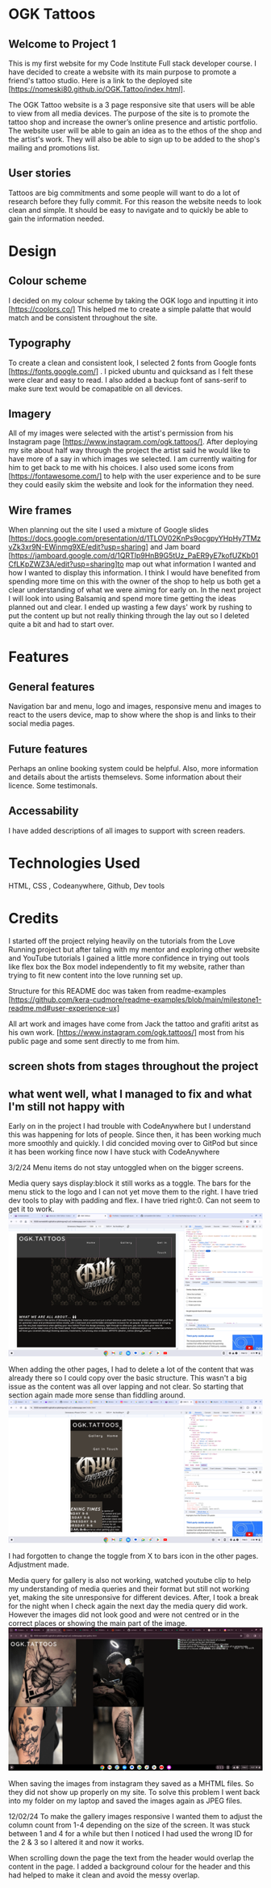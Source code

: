 # OGK Tattoos
## Welcome to Project 1
This is my first website for my Code Institute Full stack developer course. I have decided to create a website with its main purpose to promote a friend's tattoo studio. Here is a link to the deployed site [https://nomeski80.github.io/OGK.Tattoo/index.html]. 

The OGK Tattoo website is a 3 page responsive site that users will be able to view from all media devices. The purpose of the site is to promote the tattoo shop and increase the owner’s online presence and artistic portfolio. The website user will be able to gain an idea as to the ethos of the shop and the artist's work. They will also be able to sign up to be added to the shop's mailing and promotions list. 

## User stories
Tattoos are big commitments and some people will want to do a lot of research before they fully commit. For this reason the website needs to look clean and simple. It should be easy to navigate and to quickly be able to gain the information needed. 

# Design

## Colour scheme

I decided on my colour scheme by taking the OGK logo and inputting it into [https://coolors.co/] This helped me to create a simple palatte that would match and be consistent throughout the site. 

## Typography
To create a clean and consistent look, I selected 2 fonts from Google fonts [https://fonts.google.com/] . I picked ubuntu and quicksand as I felt these were clear and easy to read. I also added a backup font of sans-serif to make sure text would be comapatible on all devices. 

## Imagery
All of my images were selected with the artist's permission from his Instagram page [https://www.instagram.com/ogk.tattoos/]. After deploying my site about half way through the project the artist said he would like to have more of a say in which images we selected. I am currently waiting for him to get back to me with his choices.
I also used some icons from [https://fontawesome.com/] to help with the user experience and to be sure they could easily skim the website and look for the information they need. 

## Wire frames
When planning out the site I used a mixture of Google slides [https://docs.google.com/presentation/d/1TLOV02KnPs9ocgpyYHpHy7TMzvZk3xr9N-EWinmg9XE/edit?usp=sharing] and Jam board [https://jamboard.google.com/d/1QRTlp9HnB9G5tUz_PaER9yE7kofUZKb01CfLKpZWZ3A/edit?usp=sharing]to map out what information I wanted and how I wanted to display this information. I think I would have benefited from spending more time on this with the owner of the shop to help us both get a clear understanding of what we were aiming for early on. In the next project I will look into using Balsamiq and spend more time getting the ideas planned out and clear. I ended up wasting a few days' work by rushing to put the content up but not really thinking through the lay out so I deleted quite a bit and had to start over.

# Features

## General features
Navigation bar and menu, logo and images, responsive menu and images to react to the users device, map to show where the shop is and links to their social media pages.

## Future features
Perhaps an online booking system could be helpful. Also, more information and details about the artists themselevs. Some information about their licence. Some testimonals.
## Accessability 
I have added descriptions of all images to support with screen readers. 

# Technologies Used
HTML, CSS , Codeanywhere, Github, Dev tools


# Credits

I started off the project relying heavily on the tutorials from the Love Running project but after taling with my mentor and exploring other website and YouTube tutorials I gained a little more confidence in trying out tools like flex box the Box model independently to fit my website, rather than trying to fit new content into the love running set up. 


Structure for this README doc was taken from readme-examples [https://github.com/kera-cudmore/readme-examples/blob/main/milestone1-readme.md#user-experience-ux]

All art work and images have come from Jack the tattoo and grafiti aritst as his own work. [https://www.instagram.com/ogk.tattoos/] most from his public page and some sent directly to me from him. 

## screen shots from stages throughout the project

## what went well, what I managed to fix and what I'm still not happy with
Early on in the project I had trouble with CodeAnywhere but I understand this was happening for lots of people. Since then, it has been working much more smoothly and quickly. I did concided moving over to GitPod but since it has been working fince now I have stuck with CodeAnywhere

3/2/24
Menu items do not stay untoggled when on the bigger screens.

Media query says display:block it still works as a toggle.
The bars for the menu stick to the logo and I can not yet move them to the right. I have tried dev tools to play with padding and flex. I have tried right:0. Can not seem to get it to work.
<img src="assets/images/Screenshot 2024-02-12 8.19.16 AM.png" alt=" screen shot of the nav bar">

When adding the other pages, I had to delete a lot of the content that was already there so I could copy over the basic structure. This wasn't a big issue as the content was all over lapping and not clear. So starting that section again made more sense than fiddling around.
<img src="assets/images/Screenshot 2024-02-03 2.38.41 PM.png" alt= "screenshot of projects with overlaps">

I had forgotten to change the toggle from X to bars icon  in the other pages. Adjustment made.

Media query for gallery is also not working, watched youtube clip to help my understanding of media queries and their format but still not working yet, making the site unresponsive for different devices. After, I took a break for the night when I check again the next day the media query did work. However the images did not look good and were not centred or in the correct places or showing the main part of the image.
 <img src="assets/images/Screenshot 2024-02-07 9.27.34 PM.png" alt=" screen shot of the gallery images">

When saving the images from instagram they saved as a MHTML files. So they did not show up properly on my site. To solve this problem I went back into my folder on my laptop and saved the images again as JPEG files. 


12/02/24
To make the gallery images responsive I wanted them to adjust the column count from 1-4 depending on the size of the screen. It was stuck between 1 and 4 for a while but then I noticed I had used the wrong ID for the 2 & 3 so I altered it and now it works.

When scrolling down the page the text from the header would overlap the content in the page. I added a background colour for the header and this had helped to make it clean and avoid the messy overlap.